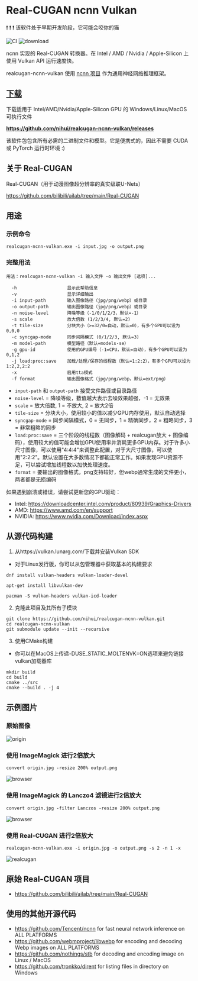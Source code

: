 # Real-CUGAN ncnn Vulkan

:exclamation: :exclamation: :exclamation: 该软件处于早期开发阶段，它可能会咬你的猫

![CI](https://github.com/nihui/realcugan-ncnn-vulkan/workflows/CI/badge.svg)
![download](https://img.shields.io/github/downloads/nihui/realcugan-ncnn-vulkan/total.svg)

ncnn 实现的 Real-CUGAN 转换器。在 Intel / AMD / Nvidia / Apple-Silicon 上使用 Vulkan API 运行速度快。

realcugan-ncnn-vulkan 使用 [ncnn 项目](https://github.com/Tencent/ncnn) 作为通用神经网络推理框架。

## [下载](https://github.com/nihui/realcugan-ncnn-vulkan/releases)

下载适用于 Intel/AMD/Nvidia/Apple-Silicon GPU 的 Windows/Linux/MacOS 可执行文件

**https://github.com/nihui/realcugan-ncnn-vulkan/releases**

该软件包包含所有必需的二进制文件和模型。它是便携式的，因此不需要 CUDA 或 PyTorch 运行时环境 :)

## 关于 Real-CUGAN

Real-CUGAN（用于动漫图像超分辨率的真实级联U-Nets）

https://github.com/bilibili/ailab/tree/main/Real-CUGAN

## 用途

### 示例命令

```
realcugan-ncnn-vulkan.exe -i input.jpg -o output.png
```

### 完整用法

```console
用法：realcugan-ncnn-vulkan -i 输入文件 -o 输出文件 [选项]...

  -h                   显示此帮助信息
  -v                   显示详细输出
  -i input-path        输入图像路径（jpg/png/webp）或目录
  -o output-path       输出图像路径（jpg/png/webp）或目录
  -n noise-level       降噪等级（-1/0/1/2/3，默认=-1）
  -s scale             放大倍数 (1/2/3/4, 默认=2)
  -t tile-size         分块大小（>=32/0=自动，默认=0），有多个GPU可以设为0,0,0
  -c syncgap-mode      同步间隔模式 (0/1/2/3, 默认=3)
  -m model-path        模型路径（默认=models-se）
  -g gpu-id            使用的GPU编号（-1=CPU，默认=自动），有多个GPU可以设为0,1,2
  -j load:proc:save    加载/处理/保存的线程数（默认=1:2:2），有多个GPU可以设为1:2,2,2:2
  -x                   启用tta模式
  -f format            输出图像格式（jpg/png/webp，默认=ext/png）
```

- `input-path` 和 `output-path` 接受文件路径或目录路径
- `noise-level` = 降噪等级，数值越大表示去噪效果越强，-1 = 无效果
- `scale` = 放大倍数, 1 = 不放大, 2 = 放大2倍
- `tile-size` = 分块大小，使用较小的值以减少GPU内存使用，默认自动选择
- `syncgap-mode` = 同步间隔模式，0 = 无同步，1 = 精确同步，2 = 粗略同步，3 = 非常粗略的同步
- `load:proc:save` = 三个阶段的线程数（图像解码 + realcugan放大 + 图像编码），使用较大的值可能会增加GPU使用率并消耗更多GPU内存。对于许多小尺寸图像，可以使用"4:4:4"来调整此配置，对于大尺寸图像，可以使用"2:2:2"。默认设置在大多数情况下都能正常工作。如果发现GPU资源不足，可以尝试增加线程数以加快处理速度。
- `format` = 要输出的图像格式，png支持较好，但webp通常生成的文件更小，两者都是无损编码

如果遇到崩溃或错误，请尝试更新您的GPU驱动：

- Intel: https://downloadcenter.intel.com/product/80939/Graphics-Drivers
- AMD: https://www.amd.com/en/support
- NVIDIA: https://www.nvidia.com/Download/index.aspx

## 从源代码构建

1. 从https://vulkan.lunarg.com/下载并安装Vulkan SDK
  - 对于Linux发行版，你可以从包管理器中获取基本的构建要求
```shell
dnf install vulkan-headers vulkan-loader-devel
```
```shell
apt-get install libvulkan-dev
```
```shell
pacman -S vulkan-headers vulkan-icd-loader
```

2. 克隆此项目及其所有子模块

```shell
git clone https://github.com/nihui/realcugan-ncnn-vulkan.git
cd realcugan-ncnn-vulkan
git submodule update --init --recursive
```

3. 使用CMake构建
  - 你可以在MacOS上传递-DUSE_STATIC_MOLTENVK=ON选项来避免链接vulkan加载器库
```shell
mkdir build
cd build
cmake ../src
cmake --build . -j 4
```

## 示例图片

### 原始图像

![origin](images/0.jpg)

### 使用 ImageMagick 进行2倍放大

```shell
convert origin.jpg -resize 200% output.png
```

![browser](images/1.png)

### 使用 ImageMagick 的 Lanczo4 滤镜进行2倍放大

```shell
convert origin.jpg -filter Lanczos -resize 200% output.png
```

![browser](images/4.png)

### 使用 Real-CUGAN 进行2倍放大

```shell
realcugan-ncnn-vulkan.exe -i origin.jpg -o output.png -s 2 -n 1 -x
```

![realcugan](images/2.png)

## 原始 Real-CUGAN 项目

- https://github.com/bilibili/ailab/tree/main/Real-CUGAN

## 使用的其他开源代码

- https://github.com/Tencent/ncnn for fast neural network inference on ALL PLATFORMS
- https://github.com/webmproject/libwebp for encoding and decoding Webp images on ALL PLATFORMS
- https://github.com/nothings/stb for decoding and encoding image on Linux / MacOS
- https://github.com/tronkko/dirent for listing files in directory on Windows
